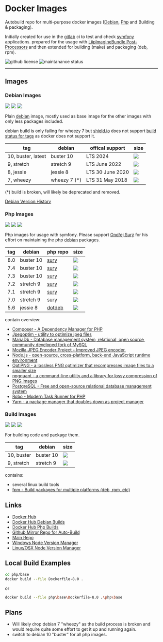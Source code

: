 # Docker Images

Autobuild repo for multi-purpose docker images ([Debian][debian], [Php][php] and Building & packaging). 

Initially created for use in the [gitlab] ci to test and check [symfony] applications. prepared for the usage with 
[LiipImagineBundle Post-Processors](https://symfony.com/doc/current/bundles/LiipImagineBundle/post-processors.html) and
then extended for building (make) and packaging (deb, rpm).


![github license](https://img.shields.io/github/license/c33s-dockers/main)
![maintanance status](https://img.shields.io/maintenance/yes/2021)

---

## Images

### Debian Images

![](https://img.shields.io/docker/cloud/build/c33s/debian)
![](https://img.shields.io/docker/cloud/automated/c33s/debian?label=debian%20docker%20build)
![](https://img.shields.io/docker/pulls/c33s/debian)

Plain [debian] image, mostly used as base image for the other images with only less packages included. 

debian build is only failing for wheezy 7 but [shield.io] does not support 
[build status for tags](https://github.com/badges/shields/issues/935) as docker does not support it.

| tag                | debian       | offical support  | size                                                                     |
| ----------         | -------      | --------         | ---                                                                      |
| 10, buster, latest | buster 10    | LTS 2024         | ![](https://img.shields.io/docker/image-size/c33s/debian/buster?label=)  |
| 9, stretch         | stretch 9    | LTS June 2022    | ![](https://img.shields.io/docker/image-size/c33s/debian/stretch?label=) |
| 8, jessie          | jessie 8     | LTS 30 June 2020 | ![](https://img.shields.io/docker/image-size/c33s/debian/jessie?label=)  |
| 7, wheezy          | wheezy 7 (*) | LTS 31 May 2018  | ![](https://img.shields.io/docker/image-size/c33s/debian/wheezy?label=)  |

(*) build is broken, will likely be deprecated and removed.

[Debian Version History](https://en.wikipedia.org/wiki/Debian_version_history#Release_table)

### Php Images

![](https://img.shields.io/docker/cloud/build/c33s/php)
![](https://img.shields.io/docker/cloud/automated/c33s/php?label=php%20docker%20build)
![](https://img.shields.io/docker/pulls/c33s/php)

Php images for usage with symfony. Please support [Ondřej Surý](https://deb.sury.org/#donate) for his effort on 
maintaining the php [debian] packages.

| tag | debian    |  php repo | size |
| --- | -------   | --------- | --- |
| 8.0 | buster 10 | [sury]    | ![](https://img.shields.io/docker/image-size/c33s/php/8.0?label=) |
| 7.4 | buster 10 | [sury]    | ![](https://img.shields.io/docker/image-size/c33s/php/7.4?label=) |
| 7.3 | buster 10 | [sury]    | ![](https://img.shields.io/docker/image-size/c33s/php/7.3?label=) |
| 7.2 | stretch 9 | [sury]    | ![](https://img.shields.io/docker/image-size/c33s/php/7.2?label=) |
| 7.1 | stretch 9 | [sury]    | ![](https://img.shields.io/docker/image-size/c33s/php/7.1?label=) |
| 7.0 | stretch 9 | [sury]    | ![](https://img.shields.io/docker/image-size/c33s/php/7.0?label=) |
| 5.6 | jessie  8 | [dotdeb]  | ![](https://img.shields.io/docker/image-size/c33s/php/5.6?label=) |
 
contain overview:

- [Composer - A Dependency Manager for PHP](https://getcomposer.org/)
- [Jpegoptim - utility to optimize jpeg files](https://www.kokkonen.net/tjko/projects.html)
- [MariaDb - Database management system, relational, open source, community developed fork of MySQL](https://mariadb.org/)
- [Mozilla JPEG Encoder Project - Improved JPEG encoder. ](https://github.com/mozilla/mozjpeg)
- [Node.js - open-source, cross-platform, back-end JavaScript runtime environment](https://nodejs.org/)
- [OptiPNG - a lossless PNG optimizer that recompresses image files to a smaller size](http://optipng.sourceforge.net/)
- [pngquant - a command-line utility and a library for lossy compression of PNG images](https://pngquant.org/)
- [PostgreSQL - Free and open-source relational database management system](https://www.postgresql.org/)
- [Robo - Modern Task Runner for PHP](https://robo.li/)
- [Yarn - a package manager that doubles down as project manager](https://yarnpkg.com/)

### Build Images

![](https://img.shields.io/docker/cloud/build/c33s/build)
![](https://img.shields.io/docker/cloud/automated/c33s/build?label=build%20docker%20build)
![](https://img.shields.io/docker/pulls/c33s/build)

For building code and package them.

| tag        | debian    | size                                                                               |
| -------    | --------- | ---                                                                                |
| 10, buster | buster 10 | ![](https://img.shields.io/docker/image-size/c33s/build/buster?label=buster%2010)  |
| 9, stretch | stretch 9 | ![](https://img.shields.io/docker/image-size/c33s/build/stretch?label=stretch%209) |

contains:

- several linux build tools
- [fpm - Build packages for multiple platforms (deb, rpm, etc)](https://github.com/jordansissel/fpm)

## Links

- [Docker Hub](https://hub.docker.com/r/c33s/)
- [Docker Hub Debian Builds](https://hub.docker.com/repository/docker/c33s/debian/builds)
- [Docker Hub Php Builds](https://hub.docker.com/repository/docker/c33s/php/builds)
- [Github Mirror Repo for Auto-Build](https://github.com/c33s-dockers/main)
- [Main Repo](https://gitlab.com/c33s.infrastructure/docker/)
- [Windows Node Version Manager](https://github.com/coreybutler/nvm-windows)
- [Linux/OSX Node Version Manager](https://github.com/nvm-sh/nvm)

## Local Build Examples

```bash
cd php/base
docker build --file Dockerfile-8.0 .
```
or
```bash
docker build --file php\base\Dockerfile-8.0 .\php\base
```

## Plans

- Will likely drop debian 7 "wheezy" as the build process is broken and would require quite some effort to get it up 
and running again.
- switch to debian 10 "buster" for all php images. 





<!-- link targets -->
[sury]: https://deb.sury.org/
[dotdeb]: https://www.dotdeb.org/
[debian]: https://www.debian.org/
[shield.io]: https://shields.io/
[php]: https://www.php.net/
[symfony]: https://symfony.com/
[gitlab]: https://gitlab.com/
